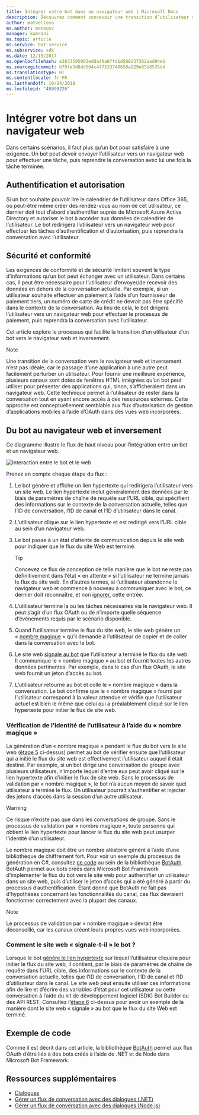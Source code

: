 ```yaml
---
title: Intégrer votre bot dans un navigateur web | Microsoft Docs
description: Découvrez comment concevoir une transition d’utilisateur continue du bot vers le navigateur web et inversement.
author: matvelloso
ms.author: mateusv
manager: kamrani
ms.topic: article
ms.service: bot-service
ms.subservice: sdk
ms.date: 12/13/2017
ms.openlocfilehash: e3833595003edda46a6ffd1d508237262aad94e1
ms.sourcegitcommit: b78fe3d8dd604c4f7233740658a229e85b8535dd
ms.translationtype: HT
ms.contentlocale: fr-FR
ms.lasthandoff: 10/24/2018
ms.locfileid: "49999226"
---
```

# <a name="integrate-your-bot-with-a-web-browser"></a>Intégrer votre bot dans un navigateur web

Dans certains scénarios, il faut plus qu’un bot pour satisfaire à une exigence. Un bot peut devoir envoyer l’utilisateur vers un navigateur web pour effectuer une tâche, puis reprendre la conversation avec lui une fois la tâche terminée. 

## <a name="authentication-and-authorization"></a>Authentification et autorisation
Si un bot souhaite pouvoir lire le calendrier de l’utilisateur dans Office 365, ou peut-être même créer des rendez-vous au nom de cet utilisateur, ce dernier doit tout d’abord s’authentifier auprès de Microsoft Azure Active Directory et autoriser le bot à accéder aux données de calendrier de l’utilisateur. Le bot redirigera l’utilisateur vers un navigateur web pour effectuer les tâches d’authentification et d’autorisation, puis reprendra la conversation avec l’utilisateur. 

## <a name="security-and-compliance"></a>Sécurité et conformité
Les exigences de conformité et de sécurité limitent souvent le type d’informations qu’un bot peut échanger avec un utilisateur. Dans certains cas, il peut être nécessaire pour l’utilisateur d’envoyer/de recevoir des données en dehors de la conversation actuelle. Par exemple, si un utilisateur souhaite effectuer un paiement à l’aide d’un fournisseur de paiement tiers, un numéro de carte de crédit ne devrait pas être spécifié dans le contexte de la conversation. Au lieu de cela, le bot dirigera l’utilisateur vers un navigateur web pour effectuer le processus de paiement, puis reprendra la conversation avec l’utilisateur.

Cet article explore le processus qui facilite la transition d’un utilisateur d’un bot vers le navigateur web et inversement. 

> [!NOTE]
> Une transition de la conversation vers le navigateur web et inversement n’est pas idéale, car le passage d’une application à une autre peut facilement perturber un utilisateur. Pour fournir une meilleure expérience, plusieurs canaux sont dotés de fenêtres HTML intégrées qu’un bot peut utiliser pour présenter des applications qui, sinon, s’afficheraient dans un navigateur web. Cette technique permet à l’utilisateur de rester dans la conversation tout en ayant encore accès à des ressources externes. Cette approche est conceptuellement semblable aux flux d’autorisation de gestion d’applications mobiles à l’aide d’OAuth dans des vues web incorporées.

## <a name="bot-to-web-browser-and-back-again"></a>Du bot au navigateur web et inversement

Ce diagramme illustre le flux de haut niveau pour l’intégration entre un bot et un navigateur web. 

![Interaction entre le bot et le web](~/media/bot-service-design-pattern-integrate-browser/bot-to-web1.png)

Prenez en compte chaque étape du flux :

1. <a id="generate-hyperlink"></a>Le bot génère et affiche un lien hypertexte qui redirigera l’utilisateur vers un site web. 
   Le lien hypertexte inclut généralement des données par le biais de paramètres de chaîne de requête sur l’URL cible, qui spécifient des informations sur le contexte de la conversation actuelle, telles que l’ID de conversation, l’ID de canal et l’ID d’utilisateur dans le canal. 

2. L’utilisateur clique sur le lien hypertexte et est redirigé vers l’URL cible au sein d’un navigateur web. 

3. Le bot passe à un état d’attente de communication depuis le site web pour indiquer que le flux du site Web est terminé.  
   > [!TIP]
   > Concevez ce flux de conception de telle manière que le bot ne reste pas définitivement dans l’état « en attente » si l’utilisateur ne termine jamais le flux du site web. En d’autres termes, si l’utilisateur abandonne le navigateur web et commence à nouveau à communiquer avec le bot, ce dernier doit reconnaître, et non [ignorer](~/bot-service-design-navigation.md#the-mysterious-bot), cette entrée.

4. L’utilisateur termine la ou les tâches nécessaires via le navigateur web. 
   Il peut s’agir d’un flux OAuth ou de n’importe quelle séquence d’événements requis par le scénario disponible. 

5. <a id="generate-magic-number"></a>Quand l’utilisateur termine le flux du site web, le site web génère un « [nombre magique](#verify-identity) » qu’il demande à l’utilisateur de copier et de coller dans la conversation avec le bot. 

6. <a id="signal-to-bot"></a>Le site web [signale au bot](#website-signal-to-bot) que l’utilisateur a terminé le flux du site web. 
   Il communique le « nombre magique » au bot et fournit toutes les autres données pertinentes.
   Par exemple, dans le cas d’un flux OAuth, le site web fournit un jeton d’accès au bot.

7. L’utilisateur retourne au bot et colle le « nombre magique » dans la conversation. 
   Le bot confirme que le « nombre magique » fourni par l’utilisateur correspond à la valeur attendue et vérifie que l’utilisateur actuel est bien le même que celui qui a préalablement cliqué sur le lien hypertexte pour initier le flux de site web. 

### <a id="verify-identity"></a> Vérification de l’identité de l’utilisateur à l’aide du « nombre magique »

La génération d’un « nombre magique » pendant le flux du bot vers le site web ([étape 5](#generate-magic-number) ci-dessus) permet au bot de vérifier ensuite que l’utilisateur qui a initié le flux du site web est effectivement l’utilisateur auquel il était destiné. Par exemple, si un bot dirige une conversation de groupe avec plusieurs utilisateurs, n’importe lequel d’entre eux peut avoir cliqué sur le lien hypertexte afin d’initier le flux de site web. Sans le processus de validation par « nombre magique », le bot n’a aucun moyen de savoir quel utilisateur a terminé le flux. Un utilisateur pourrait s’authentifier et injecter des jetons d’accès dans la session d’un autre utilisateur. 

> [!WARNING] 
> Ce risque n’existe pas que dans les conversations de groupe. Sans le processus de validation par « nombre magique », toute personne qui obtient le lien hypertexte pour lancer le flux du site web peut usurper l’identité d’un utilisateur. 

Le nombre magique doit être un nombre aléatoire généré à l’aide d’une bibliothèque de chiffrement fort. Pour voir un exemple du processus de génération en C#, consultez <a href="https://github.com/MicrosoftDX/botauth/tree/master/CSharp" target="_blank">ce code</a> au sein de la bibliothèque <a href="https://www.nuget.org/packages/BotAuth" target="_blank">BotAuth</a>. BotAuth permet aux bots créés dans Microsoft Bot Framework d’implémenter le flux du bot vers le site web pour authentifier un utilisateur dans un site web, puis d’utiliser le jeton d’accès qui a été généré à partir du processus d’authentification. Étant donné que BotAuth ne fait pas d’hypothèses concernant les fonctionnalités du canal, ces flux devraient fonctionner correctement avec la plupart des canaux. 

> [!NOTE]
> Le processus de validation par « nombre magique » devrait être déconseillé, car les canaux créent leurs propres vues web incorporées.

### <a id="website-signal-to-bot"></a> Comment le site web « signale-t-il » le bot ?

Lorsque le bot [génère le lien hypertexte](#generate-hyperlink) sur lequel l’utilisateur cliquera pour initier le flux du site web, il contient, par le biais de paramètres de chaîne de requête dans l’URL cible, des informations sur le contexte de la conversation actuelle, telles que l’ID de conversation, l’ID de canal et l’ID d’utilisateur dans le canal. Le site web peut ensuite utiliser ces informations afin de lire et d’écrire des variables d’état pour cet utilisateur ou cette conversation à l’aide du kit de développement logiciel (SDK) Bot Builder ou des API REST. Consultez l’[étape 6](#signal-to-bot) ci-dessus pour avoir un exemple de la manière dont le site web « signale » au bot que le flux du site Web est terminé.

## <a name="sample-code"></a>Exemple de code

Comme il est décrit dans cet article, la bibliothèque <a href="https://github.com/MicrosoftDX/botauth" target="_blank">BotAuth</a> permet aux flux OAuth d’être liés à des bots créés à l’aide de .NET et de Node dans Microsoft Bot Framework.

## <a name="additional-resources"></a>Ressources supplémentaires

- [Dialogues](~/dotnet/bot-builder-dotnet-dialogs.md)
- [Gérer un flux de conversation avec des dialogues (.NET)](~/dotnet/bot-builder-dotnet-manage-conversation-flow.md)
- [Gérer un flux de conversation avec des dialogues (Node.js)](~/nodejs/bot-builder-nodejs-manage-conversation-flow.md)
